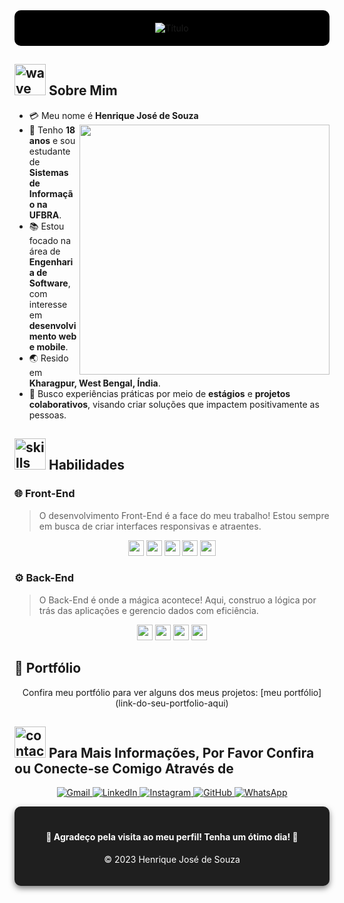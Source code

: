 <div align="center" style="background-color: black; padding: 20px; border-radius: 10px;">
  <img src="https://readme-typing-svg.herokuapp.com?font=Architects+Daughter&color=%2338C2FF&size=50&center=true&vCenter=true&height=60&width=600&lines=Heyyy!+Eu+sou+Henrique!;Bem-vindo+ao+meu+perfil!" alt="Título">
</div>

## <img src="https://raw.githubusercontent.com/nixin72/nixin72/master/wave.gif" width="50px" height="50px" alt="wave"> Sobre Mim

- :credit_card: Meu nome é **Henrique José de Souza** <img src="https://i.pinimg.com/originals/df/1a/ff/df1aff8395678d11b99b575f0e3b19d5.gif" width="400" align="right"/><br>
- :school: Tenho **18 anos** e sou estudante de **Sistemas de Informação na UFBRA**.<br>
- :books: Estou focado na área de **Engenharia de Software**, com interesse em **desenvolvimento web e mobile**.<br>
- :earth_asia: Resido em **Kharagpur, West Bengal, Índia**.<br>
- :briefcase: Busco experiências práticas por meio de **estágios** e **projetos colaborativos**, visando criar soluções que impactem positivamente as pessoas.<br>

## <img src="https://media2.giphy.com/media/QssGEmpkyEOhBCb7e1/giphy.gif?cid=ecf05e47a0n3gi1bfqntqmob8g9aid1oyj2wr3ds3mg700bl&rid=giphy.gif" width="50px" height="50px" alt="skills"> Habilidades

### 🌐 Front-End
<blockquote>
    O desenvolvimento Front-End é a face do meu trabalho! Estou sempre em busca de criar interfaces responsivas e atraentes.
</blockquote>

<p align="center">
  <img src="https://img.shields.io/badge/HTML5-E34F26?style=for-the-badge&logo=html5&logoColor=white" height="25"/>
  <img src="https://img.shields.io/badge/CSS3-1572B6?style=for-the-badge&logo=css3&logoColor=white" height="25"/>
  <img src="https://img.shields.io/badge/JavaScript-F7DF1E?style=for-the-badge&logo=javascript&logoColor=black" height="25"/>
  <img src="https://img.shields.io/badge/AJAX-007ACC?style=for-the-badge&logo=ajax&logoColor=white" height="25"/>
  <img src="https://img.shields.io/badge/Bootstrap-563D7C?style=for-the-badge&logo=bootstrap&logoColor=white" height="25"/>
</p>

### ⚙️ Back-End
<blockquote>
    O Back-End é onde a mágica acontece! Aqui, construo a lógica por trás das aplicações e gerencio dados com eficiência.
</blockquote>

<p align="center">
  <img src="https://img.shields.io/badge/PHP-777BB4?style=for-the-badge&logo=php&logoColor=white" height="25"/>
  <img src="https://img.shields.io/badge/MySQL-00000F?style=for-the-badge&logo=mysql&logoColor=white" height="25"/>
  <img src="https://img.shields.io/badge/MongoDB-47A248?style=for-the-badge&logo=mongodb&logoColor=white" height="25"/>
  <img src="https://img.shields.io/badge/Linux-FCC624?style=for-the-badge&logo=linux&logoColor=black" height="25"/>
</p>

## 💼 Portfólio
<p align="center">
  Confira meu portfólio para ver alguns dos meus projetos: [meu portfólio](link-do-seu-portfolio-aqui)
</p>

## <img src='https://raw.githubusercontent.com/ShahriarShafin/ShahriarShafin/main/Assets/handshake.gif' width="50px" height="50px" alt="contact"> Para Mais Informações, Por Favor Confira ou Conecte-se Comigo Através de

<p align="center">
  <a href="mailto:henriquejsza" target="_blank">
    <img src="https://img.shields.io/badge/Gmail-333333?style=for-the-badge&logo=gmail&logoColor=red" alt="Gmail" />
  </a>
  <a href="https://www.linkedin.com/in/henriquejosedesouza/" target="_blank">
    <img src="https://img.shields.io/badge/LinkedIn-0077B5?style=for-the-badge&logo=linkedin&logoColor=white" alt="LinkedIn" />
  </a>
  <a href="https://www.instagram.com/henriquejsza/" target="_blank">
    <img src="https://img.shields.io/badge/-Instagram-%23E4405F?style=for-the-badge&logo=instagram&logoColor=white" alt="Instagram" />
  </a>
  <a href="https://github.com/henriquejsza" target="_blank">
    <img src="https://img.shields.io/badge/GitHub-100000?style=for-the-badge&logo=github&logoColor=white" alt="GitHub" />
  </a>
  <a href="https://wa.me/5562991865847" target="_blank">
    <img src="https://img.shields.io/badge/WhatsApp-25D366?style=for-the-badge&logo=whatsapp&logoColor=white" alt="WhatsApp" />
  </a>
</p>

<div align="center" style="background-color: #1F1F1F; padding: 20px; border-radius: 10px; color: white; box-shadow: 0 4px 10px rgba(0, 0, 0, 0.5);">
  <h4>💖 Agradeço pela visita ao meu perfil! Tenha um ótimo dia! 💖</h4>
  <p>© 2023 Henrique José de Souza</p>
</div>

